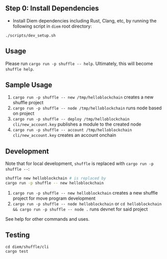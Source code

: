 ## Step 0: Install Dependencies

- Install Diem dependencies including Rust, Clang, etc, by running the following script in `diem` root directory:
```
./scripts/dev_setup.sh
```

## Usage

Please run `cargo run -p shuffle -- help`. Ultimately, this will become
`shuffle help`.

## Sample Usage

1. `cargo run -p shuffle -- new /tmp/helloblockchain` creates a new shuffle project
2. `cargo run -p shuffle -- node /tmp/helloblockchain` runs node based on project
3. `cargo run -p shuffle -- deploy /tmp/helloblockchain cli/new_account.key` publishes a module to the created node
3. `cargo run -p shuffle -- account /tmp/helloblockchain cli/new_account.key` creates an account onchain

## Development

Note that for local development, `shuffle` is replaced with `cargo run -p shuffle --`:

```bash
shuffle new helloblockchain # is replaced by
cargo run -p shuffle -- new helloblockchain
```

1. `cargo run -p shuffle -- new helloblockchain` creates a new shuffle project for move program development
2. `cargo run -p shuffle -- node helloblockchain` or `cd helloblockchain && cargo run -p shuffle -- node .` runs devnet for said project

See help for other commands and uses.

## Testing

```
cd diem/shuffle/cli
cargo test
```
